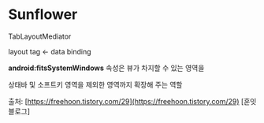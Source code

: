 


# Sunflower


TabLayoutMediator

layout tag <- data binding


**android:fitsSystemWindows** 속성은 뷰가 차지할 수 있는 영역을

상태바 및 소프트키 영역을 제외한 영역까지 확장해 주는 역할

  
  
출처: [https://freehoon.tistory.com/29](https://freehoon.tistory.com/29) [훈잇 블로그]
<!--stackedit_data:
eyJoaXN0b3J5IjpbMTE2MjE0Nzk4MCwtMTcwNjA5NjgyOF19
-->